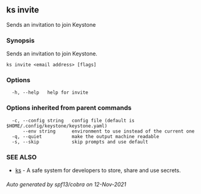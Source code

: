 ## ks invite

Sends an invitation to join Keystone

### Synopsis

Sends an invitation to join Keystone.

```
ks invite <email address> [flags]
```

### Options

```
  -h, --help   help for invite
```

### Options inherited from parent commands

```
  -c, --config string   config file (default is $HOME/.config/keystone/keystone.yaml)
      --env string      environment to use instead of the current one
  -q, --quiet           make the output machine readable
  -s, --skip            skip prompts and use default
```

### SEE ALSO

* [ks](ks.md)	 - A safe system for developers to store, share and use secrets.

###### Auto generated by spf13/cobra on 12-Nov-2021
